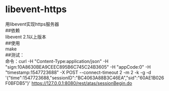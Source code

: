 # libevent-https
  用libevent实现https服务器  
##依赖  
  libevent 2.1以上版本  
##使用  
  make  
##测试：  
    命令：curl -H "Content-Type:application/json" -H "sign:10A8630BEA9CEEC895B6C745C24B3605" -H "appCode:0" -H "timestamp:1547723688" -X POST --connect-timeout 2 -m 2 -k -g -d '{"time":1547723688,"sessionID":"BC4063A88B3C46EA","sid":"60AE1B026F0BFDB5"}' https://127.0.0.1:8080/rest/atas/sessionBegin.do  
    
